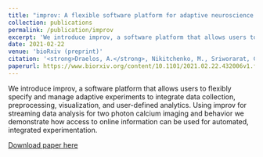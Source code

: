 ```yaml
---
title: "improv: A flexible software platform for adaptive neuroscience experiments"
collection: publications
permalink: /publication/improv
excerpt: 'We introduce improv, a software platform that allows users to flexibly specify and manage adaptive experiments to integrate data collection, preprocessing, visualization, and user-defined analytics. Using improv for streaming data analysis for two-photon calcium imaging and behavior, we demonstrate how access to online information can be used for automated, integrated experimentation.'
date: 2021-02-22
venue: 'bioRxiv (preprint)'
citation: '<strong>Draelos, A.</strong>, Nikitchenko, M., Sriworarat, C., Sprague, D., Loring, M. D., Pnevmatikakis, E., Giovannucci, A., Naumann, E. A., and Pearson, J. M. (2021). "improv: A flexible software platform for adaptive neuroscience experiments." bioRxiv:10.1101/2021.02.22.432006'
paperurl: https://www.biorxiv.org/content/10.1101/2021.02.22.432006v1.full.pdf
---
```

We introduce improv, a software platform that allows users to flexibly specify and manage adaptive experiments to integrate data collection, preprocessing, visualization, and user-defined analytics. Using improv for streaming data analysis for two photon calcium imaging and behavior we demonstrate how access to online information can be used for automated, integrated experimentation.

[Download paper here](https://www.biorxiv.org/content/10.1101/2021.02.22.432006v1.full.pdf)
